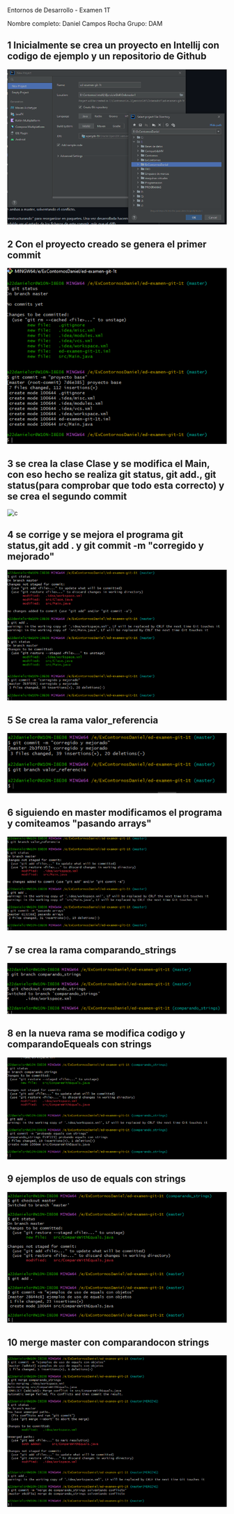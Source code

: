 Entornos de Desarrollo - Examen 1T

Nombre completo: Daniel Campos Rocha
Grupo: DAM


<h2>1 Inicialmente se crea un proyecto en Intellij con codigo de ejemplo y un repositorio de Github</h2>

![a](img/CreoProyectoIntellij.png)

<h2>2 Con el proyecto creado se genera el primer commit</h2>

![b](img/PrimerCommit.png)

<h2>3 se crea la clase Clase y se modifica el Main, con eso hecho se realiza git status, git add., git status(para comprobar que todo esta correcto)
y se crea el segundo commit</h2>

![c](img/SegundoCommit.png)

<h2>4 se corrige y se mejora el programa git status,git add . y git commit -m "corregido y mejorado"</h2>

![d](img/TercerCommit.png)

<h2>5 Se crea la rama valor_referencia</h2>

![e](img/CrearValor_Referencia.png)

<h2>6 siguiendo en master modificamos el programa y comiteamos "pasando arrays"</h2>

![f](img/CuartoCommit.png)

<h2>7 se crea la rama comparando_strings</h2>

![g](img/ComparandoStrings.png)

<h2>8 en la nueva rama se modifica codigo y comparandoEqueals con strings</h2>

![h](img/ComparandoEqualsConStrings.png)

<h2>9 ejemplos de uso de equals con strings</h2>

![i](img/EjemplosdeUsodeEqualsConObjetos.png)

<h2>10 merge master con comparandocon strings</h2>

![j](img/MergeComparando_strings.png)
